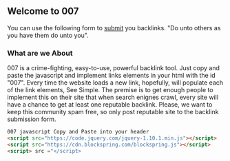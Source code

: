## Welcome to 007

You can use the following form to [submit](https://goo.gl/forms/cOYU57mxBtrD7mWh1) you backlinks. "Do unto others as you have them do unto you".

### What are we About

007 is a crime-fighting, easy-to-use, powerful backlink tool. Just copy and paste the javascript and implement links elements in your html with the id "007". Every time the website loads a new link, hopefully, will populate each of the link elements, See Simple. The premise is to get enough people to implement this on their site that when search enignes crawl, every site will have a chance to get at least one reputable backlink. Please, we want to keep this community spam free, so only post reputable site to the backlink submission form. 

```markdown
007 javascript Copy and Paste into your header
<script src="https://code.jquery.com/jquery-1.10.1.min.js"></script>
<script src="https://cdn.blockspring.com/blockspring.js"></script>
<script> src ="</script>
```

